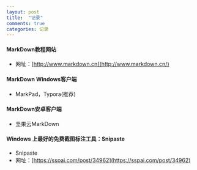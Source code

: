 ```yaml
---
layout: post
title:  "记录"
comments: true
categories: 记录
---
```


#### MarkDown教程网站

* 网址：[http://www.markdown.cn](http://www.markdown.cn/)

#### MarkDown Windows客户端

* MarkPad，Typora(推荐)

#### MarkDown安卓客户端

* 坚果云MarkDown

#### Windows 上最好的免费截图标注工具：Snipaste

* Snipaste
* 网址：[https://sspai.com/post/34962](https://sspai.com/post/34962)
